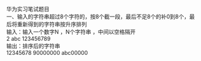 华为实习笔试题目  
一、输入的字符串超过8个字符的，按8个截一段，最后不足8个的补0到8个，最后将重新得到的字符串按升序排列  
输入：输入一个数字N ，N个字符串 ，中间以空格隔开  
2  abc 123456789   
输出：排序后的字符串  
12345678 90000000 abc00000  

